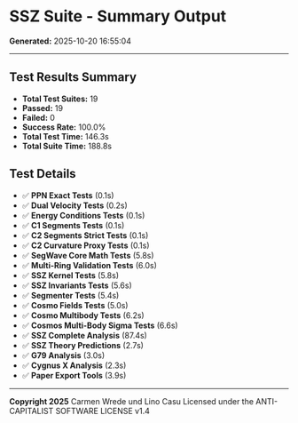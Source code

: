 # SSZ Suite - Summary Output

**Generated:** 2025-10-20 16:55:04

---

## Test Results Summary

- **Total Test Suites:** 19
- **Passed:** 19
- **Failed:** 0
- **Success Rate:** 100.0%
- **Total Test Time:** 146.3s
- **Total Suite Time:** 188.8s

## Test Details

- ✅ **PPN Exact Tests** (0.1s)
- ✅ **Dual Velocity Tests** (0.2s)
- ✅ **Energy Conditions Tests** (0.1s)
- ✅ **C1 Segments Tests** (0.1s)
- ✅ **C2 Segments Strict Tests** (0.1s)
- ✅ **C2 Curvature Proxy Tests** (0.1s)
- ✅ **SegWave Core Math Tests** (5.8s)
- ✅ **Multi-Ring Validation Tests** (6.0s)
- ✅ **SSZ Kernel Tests** (5.8s)
- ✅ **SSZ Invariants Tests** (5.6s)
- ✅ **Segmenter Tests** (5.4s)
- ✅ **Cosmo Fields Tests** (5.0s)
- ✅ **Cosmo Multibody Tests** (6.2s)
- ✅ **Cosmos Multi-Body Sigma Tests** (6.6s)
- ✅ **SSZ Complete Analysis** (87.4s)
- ✅ **SSZ Theory Predictions** (2.7s)
- ✅ **G79 Analysis** (3.0s)
- ✅ **Cygnus X Analysis** (2.3s)
- ✅ **Paper Export Tools** (3.9s)

---

**Copyright 2025**
Carmen Wrede und Lino Casu
Licensed under the ANTI-CAPITALIST SOFTWARE LICENSE v1.4
